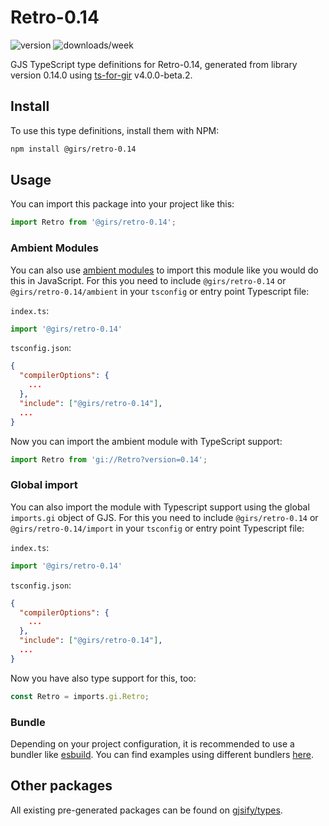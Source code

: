 
# Retro-0.14

![version](https://img.shields.io/npm/v/@girs/retro-0.14)
![downloads/week](https://img.shields.io/npm/dw/@girs/retro-0.14)


GJS TypeScript type definitions for Retro-0.14, generated from library version 0.14.0 using [ts-for-gir](https://github.com/gjsify/ts-for-gir) v4.0.0-beta.2.


## Install

To use this type definitions, install them with NPM:
```bash
npm install @girs/retro-0.14
```

## Usage

You can import this package into your project like this:
```ts
import Retro from '@girs/retro-0.14';
```

### Ambient Modules

You can also use [ambient modules](https://github.com/gjsify/ts-for-gir/tree/main/packages/cli#ambient-modules) to import this module like you would do this in JavaScript.
For this you need to include `@girs/retro-0.14` or `@girs/retro-0.14/ambient` in your `tsconfig` or entry point Typescript file:

`index.ts`:
```ts
import '@girs/retro-0.14'
```

`tsconfig.json`:
```json
{
  "compilerOptions": {
    ...
  },
  "include": ["@girs/retro-0.14"],
  ...
}
```

Now you can import the ambient module with TypeScript support: 

```ts
import Retro from 'gi://Retro?version=0.14';
```

### Global import

You can also import the module with Typescript support using the global `imports.gi` object of GJS.
For this you need to include `@girs/retro-0.14` or `@girs/retro-0.14/import` in your `tsconfig` or entry point Typescript file:

`index.ts`:
```ts
import '@girs/retro-0.14'
```

`tsconfig.json`:
```json
{
  "compilerOptions": {
    ...
  },
  "include": ["@girs/retro-0.14"],
  ...
}
```

Now you have also type support for this, too:

```ts
const Retro = imports.gi.Retro;
```

### Bundle

Depending on your project configuration, it is recommended to use a bundler like [esbuild](https://esbuild.github.io/). You can find examples using different bundlers [here](https://github.com/gjsify/ts-for-gir/tree/main/examples).

## Other packages

All existing pre-generated packages can be found on [gjsify/types](https://github.com/gjsify/types).

